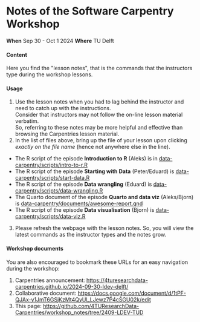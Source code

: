 # Notes of the Software Carpentry Workshop 

**When** Sep 30 - Oct 1 2024 
**Where** TU Delft

#### Content

Here you find the "lesson notes", that is the commands that the instructors type during the workshop lessons.  

#### Usage

1. Use the lesson notes when you had to lag behind the instructor and need to catch up with the instructions.  
Consider that instructors may not follow the on-line lesson material verbatim.  
So, referring to these notes may be more helpful and effective than browsing the Carpentries lesson material.  
2. In the list of files above, bring up the file of your lesson upon clicking _exactly on the file name_ (hence not anywhere else in the line).
  * The R script of the episode **Introduction to R** (Aleks) is in [data-carpentry/scripts/intro-to-r.R](/data-carpentry/scripts/intro-to-r.R)
  * The R script of the episode **Starting with Data** (Peter/Eduard) is [data-carpentry/scripts/start-data.R](/data-carpentry/scripts/start-data.R)
  * The R script of the episode **Data wrangling** (Eduard) is [data-carpentry/scripts/data-wrangling.R](/data-carpentry/scripts/data-wrangling.R)
  * The Quarto document of the episode **Quarto and data viz** (Aleks/Bjorn) is [data-carpentry/documents/awesome-report.qnd](/data-carpentry/documents/awesome-report.qmd)
  * The R script of the episode **Data visualisation** (Bjorn) is [data-carpentry/scripts/data-viz.R](/data-carpentry/scripts/data-viz.R)
3. Please refresh the webpage with the lesson notes. So, you will view the latest commands as the instructor types and the notes grow.

#### Workshop documents
You are also encouraged to bookmark these URLs for an easy navigation during the workshop:

1. Carpentries announcement: https://4turesearchdata-carpentries.github.io/2024-09-30-ldev-delft/
2. Collaborative document: https://docs.google.com/document/d/1tPF-QJAx-y1JmT6GSjKzMt4QyUl_LJewz7P4cSGU02k/edit
3. This page: https://github.com/4TUResearchData-Carpentries/workshop_notes/tree/2409-LDEV-TUD


